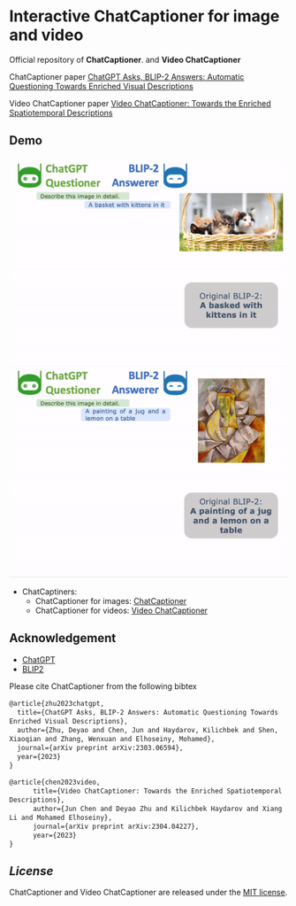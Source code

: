 # Interactive ChatCaptioner for image and video

Official repository of **ChatCaptioner**. and **Video ChatCaptioner**

ChatCaptioner paper [ChatGPT Asks, BLIP-2 Answers: Automatic Questioning Towards Enriched Visual Descriptions](https://arxiv.org/abs/2303.06594) 

Video ChatCaptioner paper [Video ChatCaptioner: Towards the Enriched Spatiotemporal Descriptions](https://arxiv.org/abs/2304.04227)

## Demo
![demo1](ChatCaptioner/demo_pic/demo1.gif)
![demo2](ChatCaptioner/demo_pic/demo2.gif)



* ChatCaptiners:
     * ChatCaptioner for images: [ChatCaptioner](https://github.com/ChatCaptioner/ChatCaptioner/README.md)
     * ChatCaptioner for videos: [Video ChatCaptioner](https://github.com/ChatCaptioner/Video_ChatCaptioner/README.md)




## Acknowledgement

+ [ChatGPT](https://openai.com/blog/chatgpt/)
+ [BLIP2](https://huggingface.co/docs/transformers/main/model_doc/blip-2)


Please cite ChatCaptioner from the following bibtex

```
@article{zhu2023chatgpt,
  title={ChatGPT Asks, BLIP-2 Answers: Automatic Questioning Towards Enriched Visual Descriptions},
  author={Zhu, Deyao and Chen, Jun and Haydarov, Kilichbek and Shen, Xiaoqian and Zhang, Wenxuan and Elhoseiny, Mohamed},
  journal={arXiv preprint arXiv:2303.06594},
  year={2023}
}
```


```
@article{chen2023video,
      title={Video ChatCaptioner: Towards the Enriched Spatiotemporal Descriptions}, 
      author={Jun Chen and Deyao Zhu and Kilichbek Haydarov and Xiang Li and Mohamed Elhoseiny},
      journal={arXiv preprint arXiv:2304.04227},
      year={2023}
}
```


## *License*

ChatCaptioner and Video ChatCaptioner are released under the [MIT license](LICENSE).